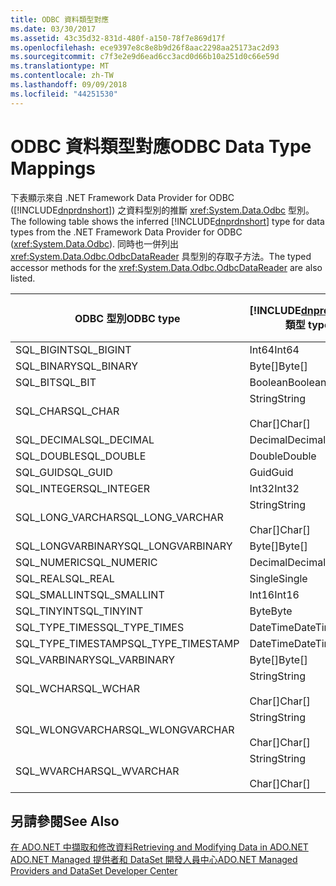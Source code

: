 ```yaml
---
title: ODBC 資料類型對應
ms.date: 03/30/2017
ms.assetid: 43c35d32-831d-480f-a150-78f7e869d17f
ms.openlocfilehash: ece9397e8c8e8b9d26f8aac2298aa25173ac2d93
ms.sourcegitcommit: c7f3e2e9d6ead6cc3acd0d66b10a251d0c66e59d
ms.translationtype: MT
ms.contentlocale: zh-TW
ms.lasthandoff: 09/09/2018
ms.locfileid: "44251530"
---
```

# <a name="odbc-data-type-mappings"></a><span data-ttu-id="0be60-102">ODBC 資料類型對應</span><span class="sxs-lookup"><span data-stu-id="0be60-102">ODBC Data Type Mappings</span></span>
<span data-ttu-id="0be60-103">下表顯示來自 .NET Framework Data Provider for ODBC ([!INCLUDE[dnprdnshort](../../../../includes/dnprdnshort-md.md)]) 之資料型別的推斷 <xref:System.Data.Odbc> 型別。</span><span class="sxs-lookup"><span data-stu-id="0be60-103">The following table shows the inferred [!INCLUDE[dnprdnshort](../../../../includes/dnprdnshort-md.md)] type for data types from the .NET Framework Data Provider for ODBC (<xref:System.Data.Odbc>).</span></span> <span data-ttu-id="0be60-104">同時也一併列出 <xref:System.Data.Odbc.OdbcDataReader> 具型別的存取子方法。</span><span class="sxs-lookup"><span data-stu-id="0be60-104">The typed accessor methods for the <xref:System.Data.Odbc.OdbcDataReader> are also listed.</span></span>  
  
|<span data-ttu-id="0be60-105">ODBC 型別</span><span class="sxs-lookup"><span data-stu-id="0be60-105">ODBC type</span></span>|[!INCLUDE[dnprdnshort](../../../../includes/dnprdnshort-md.md)]<span data-ttu-id="0be60-106"> 類型</span><span class="sxs-lookup"><span data-stu-id="0be60-106"> type</span></span>|[!INCLUDE[dnprdnshort](../../../../includes/dnprdnshort-md.md)]<span data-ttu-id="0be60-107"> 具型別的存取子</span><span class="sxs-lookup"><span data-stu-id="0be60-107"> typed accessor</span></span>|  
|---------------|----------------------------------------------------------------------|--------------------------------------------------------------------------------|  
|<span data-ttu-id="0be60-108">SQL_BIGINT</span><span class="sxs-lookup"><span data-stu-id="0be60-108">SQL_BIGINT</span></span>|<span data-ttu-id="0be60-109">Int64</span><span class="sxs-lookup"><span data-stu-id="0be60-109">Int64</span></span>|<span data-ttu-id="0be60-110">GetInt64()</span><span class="sxs-lookup"><span data-stu-id="0be60-110">GetInt64()</span></span>|  
|<span data-ttu-id="0be60-111">SQL_BINARY</span><span class="sxs-lookup"><span data-stu-id="0be60-111">SQL_BINARY</span></span>|<span data-ttu-id="0be60-112">Byte[]</span><span class="sxs-lookup"><span data-stu-id="0be60-112">Byte[]</span></span>|<span data-ttu-id="0be60-113">GetBytes()</span><span class="sxs-lookup"><span data-stu-id="0be60-113">GetBytes()</span></span>|  
|<span data-ttu-id="0be60-114">SQL_BIT</span><span class="sxs-lookup"><span data-stu-id="0be60-114">SQL_BIT</span></span>|<span data-ttu-id="0be60-115">Boolean</span><span class="sxs-lookup"><span data-stu-id="0be60-115">Boolean</span></span>|<span data-ttu-id="0be60-116">GetBoolean()</span><span class="sxs-lookup"><span data-stu-id="0be60-116">GetBoolean()</span></span>|  
|<span data-ttu-id="0be60-117">SQL_CHAR</span><span class="sxs-lookup"><span data-stu-id="0be60-117">SQL_CHAR</span></span>|<span data-ttu-id="0be60-118">String</span><span class="sxs-lookup"><span data-stu-id="0be60-118">String</span></span><br /><br /> <span data-ttu-id="0be60-119">Char[]</span><span class="sxs-lookup"><span data-stu-id="0be60-119">Char[]</span></span>|<span data-ttu-id="0be60-120">GetString()</span><span class="sxs-lookup"><span data-stu-id="0be60-120">GetString()</span></span><br /><br /> <span data-ttu-id="0be60-121">GetChars()</span><span class="sxs-lookup"><span data-stu-id="0be60-121">GetChars()</span></span>|  
|<span data-ttu-id="0be60-122">SQL_DECIMAL</span><span class="sxs-lookup"><span data-stu-id="0be60-122">SQL_DECIMAL</span></span>|<span data-ttu-id="0be60-123">Decimal</span><span class="sxs-lookup"><span data-stu-id="0be60-123">Decimal</span></span>|<span data-ttu-id="0be60-124">GetDecimal()</span><span class="sxs-lookup"><span data-stu-id="0be60-124">GetDecimal()</span></span>|  
|<span data-ttu-id="0be60-125">SQL_DOUBLE</span><span class="sxs-lookup"><span data-stu-id="0be60-125">SQL_DOUBLE</span></span>|<span data-ttu-id="0be60-126">Double</span><span class="sxs-lookup"><span data-stu-id="0be60-126">Double</span></span>|<span data-ttu-id="0be60-127">GetDouble()</span><span class="sxs-lookup"><span data-stu-id="0be60-127">GetDouble()</span></span>|  
|<span data-ttu-id="0be60-128">SQL_GUID</span><span class="sxs-lookup"><span data-stu-id="0be60-128">SQL_GUID</span></span>|<span data-ttu-id="0be60-129">Guid</span><span class="sxs-lookup"><span data-stu-id="0be60-129">Guid</span></span>|<span data-ttu-id="0be60-130">GetGuid()</span><span class="sxs-lookup"><span data-stu-id="0be60-130">GetGuid()</span></span>|  
|<span data-ttu-id="0be60-131">SQL_INTEGER</span><span class="sxs-lookup"><span data-stu-id="0be60-131">SQL_INTEGER</span></span>|<span data-ttu-id="0be60-132">Int32</span><span class="sxs-lookup"><span data-stu-id="0be60-132">Int32</span></span>|<span data-ttu-id="0be60-133">GetInt32()</span><span class="sxs-lookup"><span data-stu-id="0be60-133">GetInt32()</span></span>|  
|<span data-ttu-id="0be60-134">SQL_LONG_VARCHAR</span><span class="sxs-lookup"><span data-stu-id="0be60-134">SQL_LONG_VARCHAR</span></span>|<span data-ttu-id="0be60-135">String</span><span class="sxs-lookup"><span data-stu-id="0be60-135">String</span></span><br /><br /> <span data-ttu-id="0be60-136">Char[]</span><span class="sxs-lookup"><span data-stu-id="0be60-136">Char[]</span></span>|<span data-ttu-id="0be60-137">GetString()</span><span class="sxs-lookup"><span data-stu-id="0be60-137">GetString()</span></span><br /><br /> <span data-ttu-id="0be60-138">GetChars()</span><span class="sxs-lookup"><span data-stu-id="0be60-138">GetChars()</span></span>|  
|<span data-ttu-id="0be60-139">SQL_LONGVARBINARY</span><span class="sxs-lookup"><span data-stu-id="0be60-139">SQL_LONGVARBINARY</span></span>|<span data-ttu-id="0be60-140">Byte[]</span><span class="sxs-lookup"><span data-stu-id="0be60-140">Byte[]</span></span>|<span data-ttu-id="0be60-141">GetBytes()</span><span class="sxs-lookup"><span data-stu-id="0be60-141">GetBytes()</span></span>|  
|<span data-ttu-id="0be60-142">SQL_NUMERIC</span><span class="sxs-lookup"><span data-stu-id="0be60-142">SQL_NUMERIC</span></span>|<span data-ttu-id="0be60-143">Decimal</span><span class="sxs-lookup"><span data-stu-id="0be60-143">Decimal</span></span>|<span data-ttu-id="0be60-144">GetDecimal()</span><span class="sxs-lookup"><span data-stu-id="0be60-144">GetDecimal()</span></span>|  
|<span data-ttu-id="0be60-145">SQL_REAL</span><span class="sxs-lookup"><span data-stu-id="0be60-145">SQL_REAL</span></span>|<span data-ttu-id="0be60-146">Single</span><span class="sxs-lookup"><span data-stu-id="0be60-146">Single</span></span>|<span data-ttu-id="0be60-147">GetFloat()</span><span class="sxs-lookup"><span data-stu-id="0be60-147">GetFloat()</span></span>|  
|<span data-ttu-id="0be60-148">SQL_SMALLINT</span><span class="sxs-lookup"><span data-stu-id="0be60-148">SQL_SMALLINT</span></span>|<span data-ttu-id="0be60-149">Int16</span><span class="sxs-lookup"><span data-stu-id="0be60-149">Int16</span></span>|<span data-ttu-id="0be60-150">GetInt16()</span><span class="sxs-lookup"><span data-stu-id="0be60-150">GetInt16()</span></span>|  
|<span data-ttu-id="0be60-151">SQL_TINYINT</span><span class="sxs-lookup"><span data-stu-id="0be60-151">SQL_TINYINT</span></span>|<span data-ttu-id="0be60-152">Byte</span><span class="sxs-lookup"><span data-stu-id="0be60-152">Byte</span></span>|<span data-ttu-id="0be60-153">GetByte()</span><span class="sxs-lookup"><span data-stu-id="0be60-153">GetByte()</span></span>|  
|<span data-ttu-id="0be60-154">SQL_TYPE_TIMES</span><span class="sxs-lookup"><span data-stu-id="0be60-154">SQL_TYPE_TIMES</span></span>|<span data-ttu-id="0be60-155">DateTime</span><span class="sxs-lookup"><span data-stu-id="0be60-155">DateTime</span></span>|<span data-ttu-id="0be60-156">GetDateTime()</span><span class="sxs-lookup"><span data-stu-id="0be60-156">GetDateTime()</span></span>|  
|<span data-ttu-id="0be60-157">SQL_TYPE_TIMESTAMP</span><span class="sxs-lookup"><span data-stu-id="0be60-157">SQL_TYPE_TIMESTAMP</span></span>|<span data-ttu-id="0be60-158">DateTime</span><span class="sxs-lookup"><span data-stu-id="0be60-158">DateTime</span></span>|<span data-ttu-id="0be60-159">GetDateTime()</span><span class="sxs-lookup"><span data-stu-id="0be60-159">GetDateTime()</span></span>|  
|<span data-ttu-id="0be60-160">SQL_VARBINARY</span><span class="sxs-lookup"><span data-stu-id="0be60-160">SQL_VARBINARY</span></span>|<span data-ttu-id="0be60-161">Byte[]</span><span class="sxs-lookup"><span data-stu-id="0be60-161">Byte[]</span></span>|<span data-ttu-id="0be60-162">GetBytes()</span><span class="sxs-lookup"><span data-stu-id="0be60-162">GetBytes()</span></span>|  
|<span data-ttu-id="0be60-163">SQL_WCHAR</span><span class="sxs-lookup"><span data-stu-id="0be60-163">SQL_WCHAR</span></span>|<span data-ttu-id="0be60-164">String</span><span class="sxs-lookup"><span data-stu-id="0be60-164">String</span></span><br /><br /> <span data-ttu-id="0be60-165">Char[]</span><span class="sxs-lookup"><span data-stu-id="0be60-165">Char[]</span></span>|<span data-ttu-id="0be60-166">GetString()</span><span class="sxs-lookup"><span data-stu-id="0be60-166">GetString()</span></span><br /><br /> <span data-ttu-id="0be60-167">GetChars()</span><span class="sxs-lookup"><span data-stu-id="0be60-167">GetChars()</span></span>|  
|<span data-ttu-id="0be60-168">SQL_WLONGVARCHAR</span><span class="sxs-lookup"><span data-stu-id="0be60-168">SQL_WLONGVARCHAR</span></span>|<span data-ttu-id="0be60-169">String</span><span class="sxs-lookup"><span data-stu-id="0be60-169">String</span></span><br /><br /> <span data-ttu-id="0be60-170">Char[]</span><span class="sxs-lookup"><span data-stu-id="0be60-170">Char[]</span></span>|<span data-ttu-id="0be60-171">GetString()</span><span class="sxs-lookup"><span data-stu-id="0be60-171">GetString()</span></span><br /><br /> <span data-ttu-id="0be60-172">GetChars()</span><span class="sxs-lookup"><span data-stu-id="0be60-172">GetChars()</span></span>|  
|<span data-ttu-id="0be60-173">SQL_WVARCHAR</span><span class="sxs-lookup"><span data-stu-id="0be60-173">SQL_WVARCHAR</span></span>|<span data-ttu-id="0be60-174">String</span><span class="sxs-lookup"><span data-stu-id="0be60-174">String</span></span><br /><br /> <span data-ttu-id="0be60-175">Char[]</span><span class="sxs-lookup"><span data-stu-id="0be60-175">Char[]</span></span>|<span data-ttu-id="0be60-176">GetString()</span><span class="sxs-lookup"><span data-stu-id="0be60-176">GetString()</span></span><br /><br /> <span data-ttu-id="0be60-177">GetChars()</span><span class="sxs-lookup"><span data-stu-id="0be60-177">GetChars()</span></span>|  
  
## <a name="see-also"></a><span data-ttu-id="0be60-178">另請參閱</span><span class="sxs-lookup"><span data-stu-id="0be60-178">See Also</span></span>  
 [<span data-ttu-id="0be60-179">在 ADO.NET 中擷取和修改資料</span><span class="sxs-lookup"><span data-stu-id="0be60-179">Retrieving and Modifying Data in ADO.NET</span></span>](../../../../docs/framework/data/adonet/retrieving-and-modifying-data.md)  
 [<span data-ttu-id="0be60-180">ADO.NET Managed 提供者和 DataSet 開發人員中心</span><span class="sxs-lookup"><span data-stu-id="0be60-180">ADO.NET Managed Providers and DataSet Developer Center</span></span>](https://go.microsoft.com/fwlink/?LinkId=217917)
